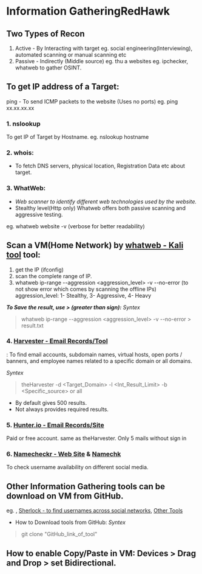 # Information GatheringRedHawk

## Two Types of Recon
  1. Active - By Interacting with target eg. social engineering(Interviewing), automated scanning or manual scanning etc 
  2. Passive - Indirectly (Middle source) eg. thu a websites eg. ipchecker, whatweb to gather OSINT.

###

## To get IP address of a Target:
ping - To send ICMP packets to the website (Uses no ports)
eg. ping xx.xx.xx.xx

### 1. nslookup 
To get IP of Target by Hostname.
eg. nslookup hostname

### 2. whois:
- To fetch DNS servers, physical location, Registration Data etc about target. 

### 3. WhatWeb: 
- *Web scanner to identify different web technologies used by the website.*
- Stealthy level(Http only) Whatweb offers both passive scanning and aggressive testing.

eg. whatweb website -v (verbose for better readability)

## Scan a VM(Home Network) by [whatweb - Kali tool](https://www.whatweb.net/) tool:
1. get the IP (ifconfig)
2. scan the complete range of IP.
3. whatweb ip-range --aggression <aggression_level> -v --no-error (to not show error which comes by scanning the offline IPs)
aggression_level: 1- Stealthy, 3- Aggressive, 4- Heavy

***To Save the result, use > (greater than sign):***
*Syntex*
> whatweb ip-range --aggression <aggression_level> -v --no-error > result.txt

###
###

### 4. [Harvester - Email Records/Tool](https://www.kali.org/tools/theharvester/)
: To find email accounts, subdomain names, virtual hosts, open ports / banners, and employee names related to a specific domain or all domains.

*Syntex*
> theHarvester -d <Target_Domain> -l <Int_Result_Limit> -b <Specific_source> or all

- By default gives 500 results.
- Not always provides required results.

### 5. [Hunter.io - Email Records/Site](https://hunter.io/?via=ion)
Paid or free account. same as theHarvester.
Only 5 mails without sign in

### 6. [Namecheckr - Web Site](https://www.namecheckr.com/) & [Namechk](https://namechk.com/)
To check username availability on different social media.


###

## Other Information Gathering tools can be download on VM from GitHub.
eg. , [Sherlock - to find usernames across social networks](https://www.kali.org/tools/sherlock/), [Other Tools](https://securitytrails.com/blog/osint-tools)


- How to Download tools from GitHub: 
*Syntex*
> git clone "GitHub_link_of_tool"


## How to enable Copy/Paste in VM: Devices > Drag and Drop > set Bidirectional. 













